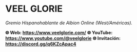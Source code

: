 # VEEL GLORIE

*Gremio Hispanohablante de Albion Online (West/Américas).*

**🌐 Web: https://www.veelglorie.com/**
**🌐 YouTube: https://www.youtube.com/@veelglorie**
**🌐 Invitación: https://discord.gg/q6KZcApac4**
